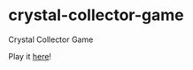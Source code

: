 # crystal-collector-game
Crystal Collector Game 

Play it <a href="https://sarahg813.github.io/crystal-collector-game/">here</a>!
